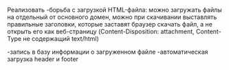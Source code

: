 Реализовать
-борьба с загрузкой HTML-файла: можно загружать файлы на отдельный от основного домен, можно при скачивании выставлять правильные заголовки, которые заставят браузер скачать файл, а не открыть его как веб-страницу (Content-Disposition: attachment, Content-Type не содержащий text/html)


-запись в базу информации о загруженном файле
-автоматическая загрузка header и footer